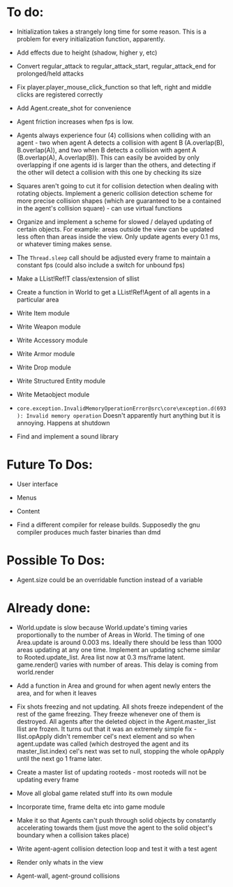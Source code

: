 
# To do:

* Initialization takes a strangely long time for some reason. This is a problem for every initialization function, apparently.

* Add effects due to height (shadow, higher y, etc)

* Convert regular_attack to regular_attack_start, regular_attack_end for prolonged/held attacks
* Fix player.player_mouse_click_function so that left, right and middle clicks are registered correctly

* Add Agent.create_shot for convenience

* Agent friction increases when fps is low.

* Agents always experience four (4) collisions when colliding with an agent - two when agent A detects a collision with agent B (A.overlap(B), B.overlap(A)), and two when B detects a collision with agent A (B.overlap(A), A.overlap(B)). This can easily be avoided by only overlapping if one agents id is larger than the others, and detecting if the other will detect a collision with this one by checking its size
* Squares aren't going to cut it for collision detection when dealing with rotating objects. Implement a generic collision detection scheme for more precise collision shapes (which are guaranteed to be a contained in the agent's collision square) - can use virtual functions

* Organize and implement a scheme for slowed / delayed updating of certain objects. For example: areas outside the view can be updated less often than areas inside the view. Only update agents every 0.1 ms, or whatever timing makes sense.
* The ``Thread.sleep`` call should be adjusted every frame to maintain a constant fps (could also include a switch for unbound fps)

* Make a LList!Ref!T class/extension of sllist
* Create a function in World to get a LList!Ref!Agent of all agents in a particular area

* Write Item module
* Write Weapon module
* Write Accessory module
* Write Armor module
* Write Drop module
* Write Structured Entity module
* Write Metaobject module

* ``core.exception.InvalidMemoryOperationError@src\core\exception.d(693): Invalid memory operation`` Doesn't apparently hurt anything but it is annoying. Happens at shutdown

* Find and implement a sound library


# Future To Dos:

* User interface

* Menus

* Content

* Find a different compiler for release builds. Supposedly the gnu compiler produces much faster binaries than dmd


# Possible To Dos:

* Agent.size could be an overridable function instead of a variable


# Already done:

* World.update is slow because World.update's timing varies proportionally to the number of Areas in World. The timing of one Area.update is around 0.003 ms. Ideally there should be less than 1000 areas updating at any one time. Implement an updating scheme similar to Rooted.update_list. Area list now at 0.3 ms/frame latent. game.render() varies with number of areas. This delay is coming from world.render

* Add a function in Area and ground for when agent newly enters the area, and for when it leaves

* Fix shots freezing and not updating. All shots freeze independent of the rest of the game freezing. They freeze whenever one of them is destroyed. All agents after the deleted object in the Agent.master_list llist are frozen. It turns out that it was an extremely simple fix - llist.opApply didn't remember cel's next element and so when agent.update was called (which destroyed the agent and its master_list.index) cel's next was set to null, stopping the whole opApply until the next go 1 frame later.

* Create a master list of updating rooteds - most rooteds will not be updating every frame

* Move all global game related stuff into its own module
* Incorporate time, frame delta etc into game module

* Make it so that Agents can't push through solid objects by constantly accelerating towards them (just move the agent to the solid object's boundary when a collision takes place)

* Write agent-agent collision detection loop and test it with a test agent

* Render only whats in the view 

* Agent-wall, agent-ground collisions
